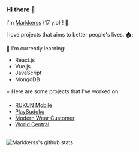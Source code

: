 ### Hi there 👋

I'm [Markkerss](https://b-marco-laju.vercel.app) (17 y.o) ! 🥳:

I love projects that aims to better people's lives. 🏠:

:page_with_curl: I'm currently learning:
- React.js 
- Vue.js
- JavaScript
- MongoDB

:star: Here are some projects that I've worked on:
- [RUKUN Mobile](https://expo.io/@markkerss/projects/rukun)
- [PlaySudoku](https://expo.io/@markkerss/projects/PlaySudoku)
- [Modern Wear Customer](https://modernwear-customerclient.web.app)
- [World Central](https://world-72194.web.app)
<br><br>

![Markkerss's github stats](https://github-readme-stats.vercel.app/api?username=markkerss&show_icons=true&theme=radical)
